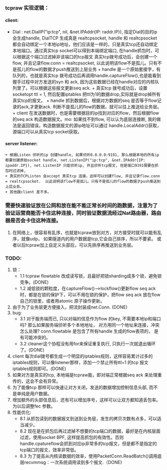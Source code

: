 ### tcpraw 实现逻辑：
#### client:
   + Dial :  net.DialIP("ip:tcp", nil, &net.IPAddr{IP: raddr.IP}), 指定Dial的目的ip 会生成handle, DialTCP 生成真是 realtcpsocket, handle 和 realtcpsocket 都会自动绑定一个本地ip地址，他们应该是一样的，只是真实tcp还自动绑定本地端口。通过真实tcp socket可以得到本端绑定端口, 在handle抓包时，可以根据这个端口过滤掉非该端口的tcp报文
           真实tcp拨号成功后，会创建一个flow, 并且记录flow.conn = realtcpsocket, 以此说明该flow不是孤儿。只有不是孤儿的flow的数据才push推送到上层业务
    + handle 是一个原始套接字，有队列的，也就是真实tcp 拨号成功后再调用handle.captureFlow(),也是能看到握手过程中对方发送的syn 和 ack, 因为这些数据已经在handle对应的内核队列里了。可以根据这些报文更新seq ack.
    + 真实tcp 拨号成功后，设置socketopt ttl = 1, 然后配置iptables 把ttl为1的数据drop,实际就是drop掉所有真实tcp的报文。
    + handle 抓到数据后，根据对方数据的seq 是否等于flow记录的ack,才更新ack. 判断不是孤儿的flow的数据，就可以往上推送给业务层。
    + client 在发送数据时，也是需要根据目的ip找到对应的flow，然后根据flow的seq ack 构造数据报文。mo: 如果找不到flow, 可以认为底层连接断, 我的做法是返回错误。构造数据报文的源ip地址可以通过 handle.LocalAddr()获取，源端口可以从真实tcp socket获取。

#### server listener:
    + 根据Listen 侦听的ip 创建handle, 如果侦听0.0.0.0:9191, 那么根据本地的所有ip 都要创建原始socket handle, net.ListenIP("ip:tcp", &net.IPAddr{IP: ipaddr.IP}), net.ListenIP 只能侦听ip, 并且侦听tcp报文, 但是端口9191需要在抓包时过滤掉, 
    + 真实的TCPListen 会accept 真实tcp 连接，这样可以创建flow, 并且记录flow.conn = realtcpsocket.  以此说明该flow不是孤儿。只有不是孤儿的flow的数据才push推送到上层业务。
    + 其他跟client 差不多。

### 需要快速验证放在公网和放在能不能正常长时间的跑数据，注意为了验证运营商能否卡住这种连接，同时验证数据流经过Nat路由器，路由器是否会卡住这种连接。
   1. 在网络上，很容易有乱序，也就是tcpraw放到对方，对方接受时就可以能有乱序，就像udp， 如果隧道内的用户数据是tcp,它会自己排序，所以不要紧。
       或者以后tcpraw加上自定义头部后，可以先排序再推送到业务层。

### TODO:
1. 锁：
   + 1.1 tcpraw flowtable 改成读写锁，且最好把锁sharding成多个锁，避免锁竞争。(DONE)
   + 1.2 减低锁的颗粒度，在captureFlow()-->lockflow()更新flow seq ack时，都是在锁的保护下，可以不用在锁的保护，把flow seq ack 放在flow自己的锁里，或者用atomic 原子操作更新。 
2. 由于为了业务层更方便接入，把流封装成net.Conn. (DONE)
3. bug: 
    + 3.1 对于服务端而已, 只以对端的信息作为flow 的key, 不需要本地ip和端口吗? 那么如果服务端侦听多个本地地址， 对方用同一个地址来连接，冲突怎么处理? conn.flowtable 是包含了所有handle 生成的flow表项的， 是有可能冲突的。
    + 3.2 cleaner这个协程没有用for来保证重复执行, 只执行一次就退出循环了。(DONE)
4. client 每次dial拨号都生成一个明显的iptables规则，这样容易累计过多的iptables规则，可以像listener那样，添加一个禁止所有ttl=1 的tcp 报文iptables规则即可。(DONE)
5. 如果对方是真实的tcp, 本地端是tcpraw能，即对端正常根据seq ack 来处理重传的，这会不会有异常。
6. 为了能像tcp 那样可以快速让对方关闭，发送的数据增加控制信息头部, 而不是单纯是用户数据。
7. 增加额外的头部信息后，还有可以增加序号，这样可以让双方都知道丢包率。为以后调整fec 参数。
8. 性能优化: 
   + 8.1 从抓包读到的数据报文到送到业务层，发生的拷贝次数有点多，可以适当减少。
   + 8.2 现在是在抓包后再过滤掉不想要的tcp端口的数据，最好是在内核层面过滤，使用socket BPF, 这样提高抓包的有效性。否则handle.cpatureflow会抓到对应ip非常多的tcp报文，但是都不是指定的tcp端口的报文，效率非常低。
   + 8.3 为了提高从内核读数据的效率，使用PacketConn.ReadBatch()调用底层recvmmsg：一次系统调用读到多个报文.（DONE)